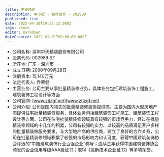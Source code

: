```yaml
---
title: 中天精装
description: 中小板 - 装修装饰 - 002989
published: true
date: 2022-04-30T19:25:12.000Z
tags: stock
editor: markdown
dateCreated: 2022-01-01T00:00:00.000Z
---
```


- 公司名称: 深圳中天精装股份有限公司
- 股票代码: 002989.SZ
- 所在地: 广东 - 深圳市
- 成立日期: 2000年09月28日
- 注册资本: 15,140万元
- 法定代表人: 乔荣健
- 主营业务: 公司主要从事批量精装修业务，具体业务包括建筑装饰工程施工，建筑装饰工程设计等方面
- 公司官网: [www.ztjzgf.net](www.ztjzgf.net)
- 公司介绍: 公司是国内领先的批量精装修服务提供商，主要为国内大型房地产商提供住宅批量精装修服务，具体业务包括建筑装饰工程施工、建筑装饰工程设计等方面。公司在住宅批量精装修领域具有较强的市场竞争力，经过在批量精装修领域的十几年的积累，公司有较强的实力、以较高的品质满足客户多样的批量精装修服务要求，与大型地产商的供应商，建立了良好的合作关系，公司在批量精装修领域积累了较强的市场影响力和认可度，获得中国建筑装饰协会评选的“中国建筑装饰行业百强企业”称号；连续三年获得中国建筑装饰协会颁发的企业信用等级AAA级证书；取得《高新技术企业证书》等多项荣誉。


